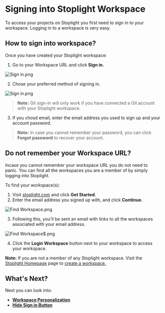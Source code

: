 # Signing into Stoplight Workspace
To access your projects on Stoplight you first need to sign in to your workspace. Logging in to a workspace is very easy. 

## How to sign into workspace?
Once you have created your Stoplight workspace: 

1. Go to your Workspace URL and click **Sign in.** 

![Sign in.png](https://stoplight.io/api/v1/projects/cHJqOjI/images/z95EAuxVe8I)


2. Chose your preferred method of signing in. 

![Sign in.png](https://stoplight.io/api/v1/projects/cHJqOjI/images/zA2pDjOpBWI)


> **Note:** Git sign-in will only work if you have connected a Git account with your Stoplight workspace. 

3. If you chosd email, enter the email address you used to sign up and your account password. 

> **Note:** In case you cannot remember your password, you can click **Forgot password** to recover your account. 

## Do not remember your Workspace URL?

Incase you cannot remember your workspace URL you do not need to panic. You can find all the workspaces you are a member of by simply logging into Stoplight. 

To find your workspace(s): 

1. Visit [stoplight.com](http://stoplight.com/) and click **Get Started**.
2. Enter the email address you signed up with, and click **Continue.** 

![Find Workspace.png](https://stoplight.io/api/v1/projects/cHJqOjI/images/OuBYGmSDGr4)

3. Following this, you'll be sent an email with links to all the workspaces associated with your email address. 

![Find Workspace$.png](https://stoplight.io/api/v1/projects/cHJqOjI/images/UGuKNUaJvts)


4. Click the **Login Workspace** button next to your workspace to access your workspace. 

**Note:** If you are not a member of any Stoplight workspace. Visit the [Stoplight Homepage](http://stoplight.io/welcome/create) page to [create a workspace.](a.creating-a-workspace.md) 

## What's Next?

Next you can look into: 

- **[Workspace Personalization](workspace-personalization/a.workspace-basics.md)**
- **[Hide Sign in Button]()**
